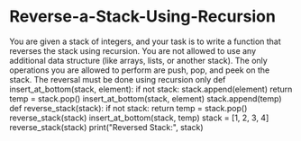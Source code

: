 # Reverse-a-Stack-Using-Recursion
You are given a stack of integers, and your task is to write a function that reverses the stack using recursion. You are not allowed to use any additional data structure (like arrays, lists, or another stack). The only operations you are allowed to perform are push, pop, and peek on the stack. The reversal must be done using recursion only
def insert_at_bottom(stack, element):
    if not stack:
        stack.append(element)
        return
    temp = stack.pop()
    insert_at_bottom(stack, element)
    stack.append(temp)
def reverse_stack(stack):
    if not stack:
        return
    temp = stack.pop()
    reverse_stack(stack)
    insert_at_bottom(stack, temp)
stack = [1, 2, 3, 4]
reverse_stack(stack)
print("Reversed Stack:", stack)
